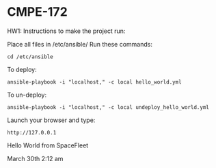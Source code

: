 # CMPE-172

HW1:
Instructions to make the project run:

Place all files in /etc/ansible/
Run these commands:
```
cd /etc/ansible
```
To deploy:
```
ansible-playbook -i "localhost," -c local hello_world.yml
```
To un-deploy:
```
ansible-playbook -i "localhost," -c local undeploy_hello_world.yml
```
Launch your browser and type:
```
http://127.0.0.1
```

Hello World from SpaceFleet

March 30th 2:12 am
